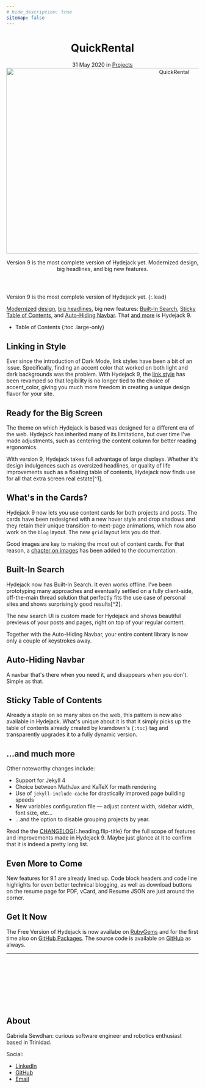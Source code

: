 ```yaml
---
# hide_description: true
sitemap: false
---
```


<!-- <p class="note" title="Attention">A custom label.</p> -->
<div markdown="0">
  <header>
    <h1 class="post-title flip-project-title"> QuickRental</h1>
    <div class="post-date"> 
      <time datetime="2020-05-31T00:00:00+00:00">31 May 2020</time> in <a href="/portfolio/projects_test/" class="flip-title">Projects</a>
    </div>
    <div class="lead aspect-ratio sixteen-nine flip-project-img"> 
      <img src="/portfolio/images/projects/quickrental/apartmentapp2.png" alt="QuickRental" width="864" height="486" loading="lazy">
    </div>
    <p class="note-sm" title="QuickRental"> Version 9 is the most complete version of Hydejack yet. Modernized design, big headlines, and big new features.</p>
  </header>
</div>

<!-- <header><h1 class="post-title flip-project-title" style="opacity: 1;"> Introducing Hydejack 9</h1><div class="post-date"> <time datetime="2020-07-03T00:00:00+00:00">03 Jul 2020</time> in <a href="/portfolio/example/" class="flip-title">Projects</a></div><div class="lead aspect-ratio sixteen-nine flip-project-img"> <img src="/portfolio/assets/img/blog/hydejack-9.jpg" alt="Introducing Hydejack 9" width="864" height="486" loading="lazy" style="opacity: 0;"></div><p class="note-sm"> Version 9 is the most complete version of Hydejack yet. Modernized design, big headlines, and big new features.</p></header> -->

Version 9 is the most complete version of Hydejack yet.
{:.lead}

[Modernized](#linking-in-style) [design](#whats-in-the-cards), [big headlines](#ready-for-the-big-screen), big new features: [Built-In Search](#built-in-search), [Sticky Table of Contents](#sticky-table-of-contents), and [Auto-Hiding Navbar](#auto-hiding-navbar). That [and more](#and-much-more) is Hydejack 9.

- Table of Contents
{:toc .large-only}

## Linking in Style

Ever since the introduction of Dark Mode, link styles have been a bit of an issue. Specifically, finding an accent color that worked on both light and dark backgrounds was the problem. With Hydejack 9, the [link style](#linking-in-style) has been revamped so that legibility is no longer tied to the choice of accent_color, giving you much more freedom in creating a unique design flavor for your site.
 
## Ready for the Big Screen

The theme on which Hydejack is based was designed for a different era of the web. Hydejack has inherited many of its limitations, but over time I've made adjustments, such as centering the content column for better reading ergonomics. 

With version 9, Hydejack takes full advantage of large displays. Whether it's design indulgences such as oversized headlines, or quality of life improvements such as a floating table of contents, Hydejack now finds use for all that extra screen real estate[^1]. 
 
## What's in the Cards?

Hydejack 9 now lets you use content cards for both projects and posts. 
The cards have been redesigned with a new hover style and drop shadows and they retain their unique transition-to-next-page animations, which now also work on the `blog` layout. The new `grid` layout lets you do that.

Good images are key to making the most out of content cards. For that reason, a [chapter on images](../../docs/basics.md#adding-images) has been added to the documentation.
 
## Built-In Search

Hydejack now has Built-In Search. It even works offline. I've been prototyping many approaches and eventually settled on a fully client-side, off-the-main thread solution that perfectly fits the use case of personal sites and shows surprisingly good results[^2]. 

The new search UI is custom made for Hydejack and shows beautiful previews of your posts and pages, right on top of your regular content.

Together with the Auto-Hiding Navbar, your entire content library is now only a couple of keystrokes away.
 
## Auto-Hiding Navbar

A navbar that's there when you need it, and disappears when you don't. Simple as that.
 
## Sticky Table of Contents

Already a staple on so many sites on the web, this pattern is now also available in Hydejack. 
What's unique about it is that it simply picks up the table of contents already created by kramdown's `{:toc}` tag and transparently upgrades it to a fully dynamic version.
 
## …and much more

Other noteworthy changes include:
- Support for Jekyll 4
- Choice between MathJax and KaTeX for math rendering
- Use of `jekyll-include-cache` for drastically improved page building speeds
- New variables configuration file — adjust content width, sidebar width, font size, etc...
- ...and the option to disable grouping projects by year.

Read the the [CHANGELOG](../../CHANGELOG.md){:.heading.flip-title} for the full scope of features and improvements made in Hydejack 9.
Maybe just glance at it to confirm that it is indeed a pretty long list.
 
## Even More to Come

New features for 9.1 are already lined up. Code block headers and code line highlights for even better technical blogging, as well as download buttons on the resume page for PDF, vCard, and Resume JSON are just around the corner.
 
## Get It Now
The Free Version of Hydejack is now availabe on [RubyGems](https://rubygems.org/gems/jekyll-theme-hydejack)
and for the first time also on [GitHub Packages](https://github.com/hydecorp/hydejack/packages). 
The source code is available on [GitHub](https://github.com/hydecorp/hydejack) as always.


<!-- 

[^1]: If you are a fan of the old two-column layout, or don't like modern design tropes such as mega headlines, Hydejack lets you revert these changes on a case-by-case basis via configuration options.

[^2]:
      Search was mainly tested for English and German. Please let me know about issues in other languages. 
      While I've tried to find a multi-language solution, most showed drastically worse  results for the English base case.
      If you're technically inclined, you can adopt the code located in `_includes/js/search-worker.js` to your needs. -->

<div markdown="0">
  <hr class="dingbat related">
  <aside class="about related mt4 mb4" role="complementary">
    <div class="author mt4"> 
      <img src="/portfolio/images/gabieicon_128.png" srcset="/portfolio/images/gabieicon_128.png 1x,/portfolio/images/gabieicon_256.png 2x" alt="<Gabriela> <Sewdhan>" class="avatar" width="120" height="120" loading="lazy" style="opacity: 0;">
      <h2 class="page-title hr-bottom"> About</h2>
      <p>Gabriela Sewdhan: curious software engineer and robotics enthusiast based in Trinidad.</p>
      <div class="sidebar-social"> <span class="sr-only">Social:</span>
        <ul>
          <li> 
            <a href="https://www.linkedin.com/in/gabriela-sewdhan-3ba495120" title="LinkedIn" class="no-mark-external"> <span class="icon-linkedin2"></span> <span class="sr-only">LinkedIn</span> </a>
          </li>
          <li> 
            <a href="https://github.com/GabrielaSewdhan" title="GitHub" class="no-mark-external"> <span class="icon-github"></span> <span class="sr-only">GitHub</span> </a>
          </li>
          <li> 
            <a href="mailto:gabiems13@gmail.com" title="Email" class="no-mark-external"> <span class="icon-mail"></span> <span class="sr-only">Email</span> </a>
          </li>
        </ul>
      </div>
    </div>
  </aside>
</div>